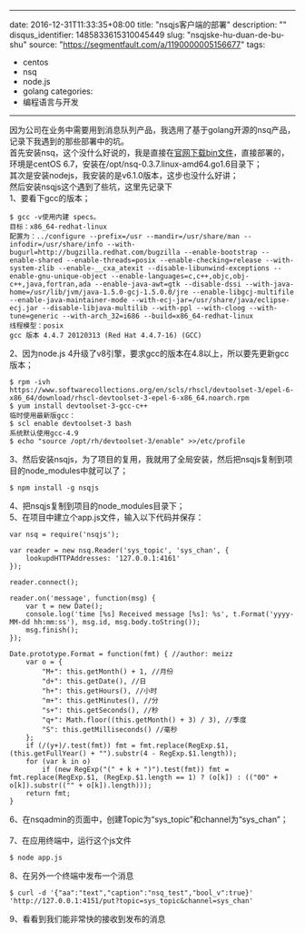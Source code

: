 
---
date: 2016-12-31T11:33:35+08:00
title: "nsqjs客户端的部署"
description: ""
disqus_identifier: 1485833615310045449
slug: "nsqjske-hu-duan-de-bu-shu"
source: "https://segmentfault.com/a/1190000005156677"
tags: 
- centos 
- nsq 
- node.js 
- golang 
categories:
- 编程语言与开发
---

因为公司在业务中需要用到消息队列产品，我选用了基于golang开源的nsq产品，记录下我遇到的那些部署中的坑。\
首先安装nsq，这个没什么好说的，我是直接在[官网下载bin文件](http://nsq.io/deployment/installing.html)，直接部署的，环境是centOS
6.7，安装在/opt/nsq-0.3.7.linux-amd64.go1.6目录下；\
其次是安装nodejs，我安装的是v6.1.0版本，这步也没什么好讲；\
然后安装nsqjs这个遇到了些坑，这里先记录下\
1、要看下gcc的版本；

    $ gcc -v使用内建 specs。
    目标：x86_64-redhat-linux
    配置为：../configure --prefix=/usr --mandir=/usr/share/man --infodir=/usr/share/info --with-bugurl=http://bugzilla.redhat.com/bugzilla --enable-bootstrap --enable-shared --enable-threads=posix --enable-checking=release --with-system-zlib --enable-__cxa_atexit --disable-libunwind-exceptions --enable-gnu-unique-object --enable-languages=c,c++,objc,obj-c++,java,fortran,ada --enable-java-awt=gtk --disable-dssi --with-java-home=/usr/lib/jvm/java-1.5.0-gcj-1.5.0.0/jre --enable-libgcj-multifile --enable-java-maintainer-mode --with-ecj-jar=/usr/share/java/eclipse-ecj.jar --disable-libjava-multilib --with-ppl --with-cloog --with-tune=generic --with-arch_32=i686 --build=x86_64-redhat-linux
    线程模型：posix
    gcc 版本 4.4.7 20120313 (Red Hat 4.4.7-16) (GCC)

2、因为node.js
4升级了v8引擎，要求gcc的版本在4.8以上，所以要先更新gcc版本；

    $ rpm -ivh https://www.softwarecollections.org/en/scls/rhscl/devtoolset-3/epel-6-x86_64/download/rhscl-devtoolset-3-epel-6-x86_64.noarch.rpm
    $ yum install devtoolset-3-gcc-c++
    临时使用最新版gcc：
    $ scl enable devtoolset-3 bash
    系统默认使用gcc-4.9
    $ echo "source /opt/rh/devtoolset-3/enable" >>/etc/profile

3、然后安装nsqjs，为了项目的复用，我就用了全局安装，然后把nsqjs复制到项目的node\_modules中就可以了；

    $ npm install -g nsqjs

4、把nsqjs复制到项目的node\_modules目录下；\
5、在项目中建立个app.js文件，输入以下代码并保存：

    var nsq = require('nsqjs');

    var reader = new nsq.Reader('sys_topic', 'sys_chan', {
        lookupdHTTPAddresses: '127.0.0.1:4161'
    });

    reader.connect();

    reader.on('message', function(msg) {
        var t = new Date();
        console.log('time [%s] Received message [%s]: %s', t.Format('yyyy-MM-dd hh:mm:ss'), msg.id, msg.body.toString());
        msg.finish();
    });

    Date.prototype.Format = function(fmt) { //author: meizz 
        var o = {
            "M+": this.getMonth() + 1, //月份 
            "d+": this.getDate(), //日 
            "h+": this.getHours(), //小时 
            "m+": this.getMinutes(), //分 
            "s+": this.getSeconds(), //秒 
            "q+": Math.floor((this.getMonth() + 3) / 3), //季度 
            "S": this.getMilliseconds() //毫秒 
        };
        if (/(y+)/.test(fmt)) fmt = fmt.replace(RegExp.$1, (this.getFullYear() + "").substr(4 - RegExp.$1.length));
        for (var k in o)
            if (new RegExp("(" + k + ")").test(fmt)) fmt = fmt.replace(RegExp.$1, (RegExp.$1.length == 1) ? (o[k]) : (("00" + o[k]).substr(("" + o[k]).length)));
        return fmt;
    }

6、在nsqadmin的页面中，创建Topic为“sys\_topic”和channel为“sys\_chan”；\
\
7、在应用终端中，运行这个js文件

    $ node app.js

8、在另外一个终端中发布一个消息

    $ curl -d '{"aa":"text","caption":"nsq_test","bool_v":true}'  'http://127.0.0.1:4151/put?topic=sys_topic&channel=sys_chan'

9、看看到我们能非常快的接收到发布的消息



